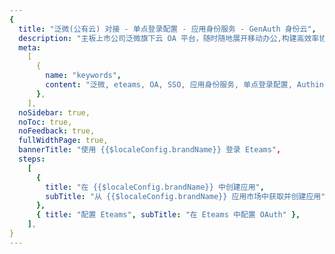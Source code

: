 ```yaml
---
{
  title: "泛微(公有云) 对接 - 单点登录配置 - 应用身份服务 - GenAuth 身份云",
  description: "主板上市公司泛微旗下云 OA 平台，随时随地展开移动办公,构建高效率协作团队, oa 系统、oa 办公系统、oa 软件、协同办公系统就选泛微 eteams，移动云 OA，移动办公软件，云协作平台，项目管理软件,任务协作。",
  meta:
    [
      {
        name: "keywords",
        content: "泛微, eteams, OA, SSO, 应用身份服务, 单点登录配置, Authing身份云",
      },
    ],
  noSidebar: true,
  noToc: true,
  noFeedback: true,
  fullWidthPage: true,
  bannerTitle: "使用 {{$localeConfig.brandName}} 登录 Eteams",
  steps:
    [
      {
        title: "在 {{$localeConfig.brandName}} 中创建应用",
        subTitle: "从 {{$localeConfig.brandName}} 应用市场中获取并创建应用",
      },
      { title: "配置 Eteams", subTitle: "在 Eteams 中配置 OAuth" },
    ],
}
---
```


<IntegrationDetail/>
